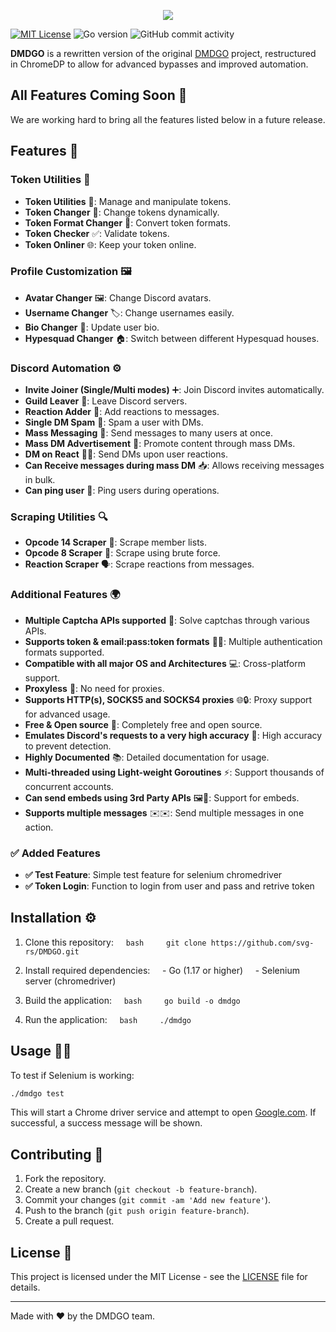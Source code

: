 <p align="center">
  <img src="https://i.imgur.com/i16vOyW.png">
 </p>




[![MIT License](https://img.shields.io/badge/License-MIT-green.svg)](https://choosealicense.com/licenses/mit/) ![Go version](https://img.shields.io/github/go-mod/go-version/svg-rs/DMDGO)
![GitHub commit activity](https://img.shields.io/github/commit-activity/w/svg-rs/DMDGO)


**DMDGO** is a rewritten version of the original [DMDGO](https://github.com/V4NSH4J/discord-mass-DM-GO) project, restructured in ChromeDP to allow for advanced bypasses and improved automation.

## All Features Coming Soon 🚀

We are working hard to bring all the features listed below in a future release.

## Features 🌟

### Token Utilities 🔑
- **Token Utilities** 🔧: Manage and manipulate tokens.
- **Token Changer** 🔄: Change tokens dynamically.
- **Token Format Changer** 🔄: Convert token formats.
- **Token Checker** ✅: Validate tokens.
- **Token Onliner** 🌐: Keep your token online.

### Profile Customization 🖼
- **Avatar Changer** 🖼: Change Discord avatars.
- **Username Changer** 🏷️: Change usernames easily.
- **Bio Changer** 📝: Update user bio.
- **Hypesquad Changer** 🏠: Switch between different Hypesquad houses.

### Discord Automation ⚙️
- **Invite Joiner (Single/Multi modes)** ➕: Join Discord invites automatically.
- **Guild Leaver** 👋: Leave Discord servers.
- **Reaction Adder** 💬: Add reactions to messages.
- **Single DM Spam** 📩: Spam a user with DMs.
- **Mass Messaging** 💌: Send messages to many users at once.
- **Mass DM Advertisement** 📣: Promote content through mass DMs.
- **DM on React** 📩🔄: Send DMs upon user reactions.
- **Can Receive messages during mass DM** 📥: Allows receiving messages in bulk.
- **Can ping user** 📲: Ping users during operations.

### Scraping Utilities 🔍
- **Opcode 14 Scraper** 📝: Scrape member lists.
- **Opcode 8 Scraper** 🔨: Scrape using brute force.
- **Reaction Scraper** 🗣️: Scrape reactions from messages.

### Additional Features 🌍
- **Multiple Captcha APIs supported** 🧩: Solve captchas through various APIs.
- **Supports token & email:pass:token formats** 📧🔑: Multiple authentication formats supported.
- **Compatible with all major OS and Architectures** 💻: Cross-platform support.
- **Proxyless** 🚫: No need for proxies.
- **Supports HTTP(s), SOCKS5 and SOCKS4 proxies** 🌐🔒: Proxy support for advanced usage.
- **Free & Open source** 🎉: Completely free and open source.
- **Emulates Discord's requests to a very high accuracy** 🎯: High accuracy to prevent detection.
- **Highly Documented** 📚: Detailed documentation for usage.
- **Multi-threaded using Light-weight Goroutines** ⚡: Support thousands of concurrent accounts.
- **Can send embeds using 3rd Party APIs** 🖼️📡: Support for embeds.
- **Supports multiple messages** ✉️✉️: Send multiple messages in one action.

### ✅ Added Features
- **✅ Test Feature**: Simple test feature for selenium chromedriver
- **✅ Token Login**: Function to login from user and pass and retrive token

## Installation ⚙️

1. Clone this repository:
    ```bash
    git clone https://github.com/svg-rs/DMDGO.git
    ```

2. Install required dependencies:
    - Go (1.17 or higher)
    - Selenium server (chromedriver)

3. Build the application:
    ```bash
    go build -o dmdgo
    ```

4. Run the application:
    ```bash
    ./dmdgo
    ```

## Usage 🧑‍💻

To test if Selenium is working:

```bash
./dmdgo test
```

This will start a Chrome driver service and attempt to open [Google.com](http://www.google.com). If successful, a success message will be shown.

## Contributing 🤝

1. Fork the repository.
2. Create a new branch (`git checkout -b feature-branch`).
3. Commit your changes (`git commit -am 'Add new feature'`).
4. Push to the branch (`git push origin feature-branch`).
5. Create a pull request.

## License 📝

This project is licensed under the MIT License - see the [LICENSE](LICENSE) file for details.

---

Made with ❤️ by the DMDGO team.



